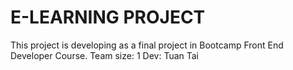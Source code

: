 # E-LEARNING PROJECT

This project is developing as a final project in Bootcamp Front End Developer Course.
Team size: 1
Dev: Tuan Tai
